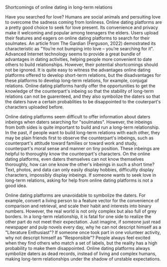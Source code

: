 Shortcomings of online dating in long-term relations

Have you searched for love? Humans are social animals and persuiting love to overcome the sadness coming from lonliness. Online dating platforms are a pretty good choice to seek for love present. Its convenience and privacy make it welcoming and popular among teenagers the elders. Users upload their features and eagers on online dating platforms to search for their soulmates. An article from The Gardian (Ferguson, 2022) demostrated its characteristic as "You’re not bumping into love – you’re searching for it". Advanced Internet technology seems to provide a great bundle of advantages in dating activities, helping people more convenient to date others to build relationships. However, their potential shortcomings should not be ignored. It is quite easy to witness the advantages online dating platforms offered to develop short-term relations, but the disadvantages for these platforms to develop long-term relations, for example, conjugal relations. Online dating platforms hardly offer the opportunities to get the knowledge of the counterpart's inbeing so that the stability of long-term relations can not be guarenteed, and they also symbolize the daters so that the daters have a certain probablities to be disappointed to the couterpart's characters uploaded before.

Online dating platforms seem difficult to offer information about daters inbeings when daters searching for "soulmates". However, the inbeings from both sides is quite important to build and run a long-term relationship. In the past, if people want to build long-term relations with each other, they may be plain friends first to observe the counterpart's inbeings, such as counterpart's attitude toward families or toward work and study, counterpart's moral sense and manner on tiny position. These inbeings are helpful to thoroughly know the counterpart's characters. On the online dating platforms, even daters themselves can not know themselves thoroughly, how can one know the other's inbeings in such a short time? Text, photos, and data can only easily display hobbies, difficultly display characters, impossibly display inbeings. If someone wants to seek love in long-term relations, asking for help from online dating platforms is not a good idea.

Online dating platforms are unavoidable to symbolize the daters. For example, convert a living person to a feature vector for the convenience of comparison and retrieval, and scale their habit and interests into binary numbers. However, the real world is not only complex but also full of grey borders. In a long-term relationship, it is fatal for one side to realize the other part do not meet their expectation. Just imagine, if someone just read newspaper and pulp novels every day, why he can not descript himself as a "Literature Enthusiast"? If someone once took part in one volunteer activity, why not descript himself as "Responsible"? People always feel excited when they find others who match a set of labels, but the reality has a high probability to make them disappointed. Online dating platforms always symbolize daters as dead records, instead of living and complex humans, making long-term relationships under the shadow of unstable expectations.